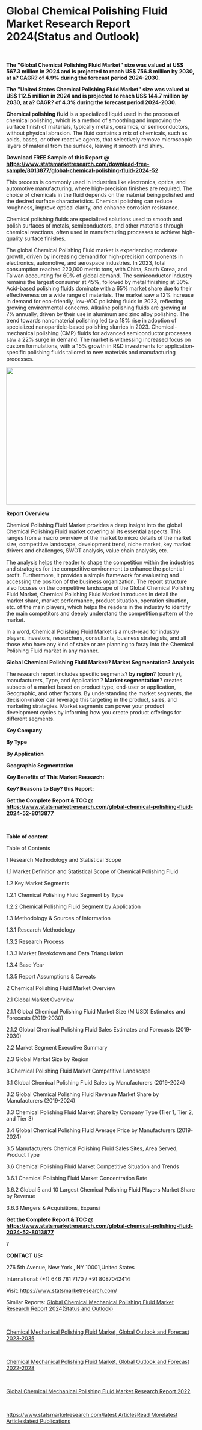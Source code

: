 <h1>Global Chemical Polishing Fluid Market Research Report 2024(Status and Outlook)</h1><br/><p><strong>The "Global Chemical Polishing Fluid Market" size was valued at US$ 567.3 million in 2024 and is projected to reach US$ 756.8 million by 2030, at a? <strong>CAGR</strong>? of 4.9% during the forecast period 2024-2030.</strong></p>
 
 
 
 <p><strong>The "United States Chemical Polishing Fluid Market" size was valued at US$ 112.5 million in 2024 and is projected to reach US$ 144.7 million by 2030, at a? <strong>CAGR</strong>? of 4.3% during the forecast period 2024-2030.</strong></p>
 
 
 
 <p><strong>Chemical polishing fluid</strong> is a specialized liquid used in the process of chemical polishing, which is a method of smoothing and improving the surface finish of materials, typically metals, ceramics, or semiconductors, without physical abrasion. The fluid contains a mix of chemicals, such as acids, bases, or other reactive agents, that selectively remove microscopic layers of material from the surface, leaving it smooth and shiny.</p>
 
 
 
 <p><strong>Download FREE Sample of this Report @ <a href="https://www.statsmarketresearch.com/download-free-sample/8013877/global-chemical-polishing-fluid-2024-52">https://www.statsmarketresearch.com/download-free-sample/8013877/global-chemical-polishing-fluid-2024-52</a></strong></p>
 
 
 
 <p>This process is commonly used in industries like electronics, optics, and automotive manufacturing, where high-precision finishes are required. The choice of chemicals in the fluid depends on the material being polished and the desired surface characteristics. Chemical polishing can reduce roughness, improve optical clarity, and enhance corrosion resistance.</p>
 
 
 
 <p>Chemical polishing fluids are specialized solutions used to smooth and polish surfaces of metals, semiconductors, and other materials through chemical reactions, often used in manufacturing processes to achieve high-quality surface finishes.</p>
 
 
 
 <p>The global Chemical Polishing Fluid market is experiencing moderate growth, driven by increasing demand for high-precision components in electronics, automotive, and aerospace industries. In 2023, total consumption reached 220,000 metric tons, with China, South Korea, and Taiwan accounting for 60% of global demand. The semiconductor industry remains the largest consumer at 45%, followed by metal finishing at 30%. Acid-based polishing fluids dominate with a 65% market share due to their effectiveness on a wide range of materials. The market saw a 12% increase in demand for eco-friendly, low-VOC polishing fluids in 2023, reflecting growing environmental concerns. Alkaline polishing fluids are growing at 7% annually, driven by their use in aluminum and zinc alloy polishing. The trend towards nanomaterial polishing led to a 18% rise in adoption of specialized nanoparticle-based polishing slurries in 2023. Chemical-mechanical polishing (CMP) fluids for advanced semiconductor processes saw a 22% surge in demand. The market is witnessing increased focus on custom formulations, with a 15% growth in R&D investments for application-specific polishing fluids tailored to new materials and manufacturing processes.</p>
 
 
 
 <p><img alt="" src="https://www.24marketreports.com/assets/report-images/ChemicalPolishingFluidMarket.png" style="height:366px; width:731px" /></p>
 
 
 
 <p><strong>Report Overview</strong></p>
 
 
 
 <p>Chemical Polishing Fluid Market provides a deep insight into the global Chemical Polishing Fluid market covering all its essential aspects. This ranges from a macro overview of the market to micro details of the market size, competitive landscape, development trend, niche market, key market drivers and challenges, SWOT analysis, value chain analysis, etc.</p>
 
 
 
 <p>The analysis helps the reader to shape the competition within the industries and strategies for the competitive environment to enhance the potential profit. Furthermore, it provides a simple framework for evaluating and accessing the position of the business organization. The report structure also focuses on the competitive landscape of the Global Chemical Polishing Fluid Market, Chemical Polishing Fluid Market introduces in detail the market share, market performance, product situation, operation situation, etc. of the main players, which helps the readers in the industry to identify the main competitors and deeply understand the competition pattern of the market.</p>
 
 
 
 <p>In a word, Chemical Polishing Fluid Market is a must-read for industry players, investors, researchers, consultants, business strategists, and all those who have any kind of stake or are planning to foray into the Chemical Polishing Fluid market in any manner.</p>
 
 
 
 <p><strong>Global Chemical Polishing Fluid Market:? Market Segmentation? Analysis</strong></p>
 
 
 
 <p>The research report includes specific segments? <strong>by region</strong>? (country), manufacturers, Type, and Application.? <strong>Market segmentation</strong>? creates subsets of a market based on product type, end-user or application, Geographic, and other factors. By understanding the market segments, the decision-maker can leverage this targeting in the product, sales, and marketing strategies. Market segments can power your product development cycles by informing how you create product offerings for different segments.</p>
 
 
 
 <p><strong>Key Company</strong></p>
 
 
 
 <p><strong>By Type</strong></p>
 
 
 
 <p><strong><strong>By Application</strong></strong></p>
 
 
 
 <p><strong>Geographic Segmentation</strong></p>
 
 
 
 <p><strong>Key Benefits of This Market Research:</strong></p>
 
 
 
 <p><strong>Key? <strong>Reasons to Buy</strong>? this Report:</strong></p>
 
 
 
 <div><b>Get the Complete Report & TOC @ <a href="https://www.statsmarketresearch.com/global-chemical-polishing-fluid-2024-52-8013877">https://www.statsmarketresearch.com/global-chemical-polishing-fluid-2024-52-8013877</a></b></div>
 
 
 
 <p><br />
 
 <b>Table of content</b></p>
 
 
 
 <p>Table of Contents<br />
 
 1 Research Methodology and Statistical Scope<br />
 
 1.1 Market Definition and Statistical Scope of Chemical Polishing Fluid<br />
 
 1.2 Key Market Segments<br />
 
 1.2.1 Chemical Polishing Fluid Segment by Type<br />
 
 1.2.2 Chemical Polishing Fluid Segment by Application<br />
 
 1.3 Methodology & Sources of Information<br />
 
 1.3.1 Research Methodology<br />
 
 1.3.2 Research Process<br />
 
 1.3.3 Market Breakdown and Data Triangulation<br />
 
 1.3.4 Base Year<br />
 
 1.3.5 Report Assumptions & Caveats<br />
 
 2 Chemical Polishing Fluid Market Overview<br />
 
 2.1 Global Market Overview<br />
 
 2.1.1 Global Chemical Polishing Fluid Market Size (M USD) Estimates and Forecasts (2019-2030)<br />
 
 2.1.2 Global Chemical Polishing Fluid Sales Estimates and Forecasts (2019-2030)<br />
 
 2.2 Market Segment Executive Summary<br />
 
 2.3 Global Market Size by Region<br />
 
 3 Chemical Polishing Fluid Market Competitive Landscape<br />
 
 3.1 Global Chemical Polishing Fluid Sales by Manufacturers (2019-2024)<br />
 
 3.2 Global Chemical Polishing Fluid Revenue Market Share by Manufacturers (2019-2024)<br />
 
 3.3 Chemical Polishing Fluid Market Share by Company Type (Tier 1, Tier 2, and Tier 3)<br />
 
 3.4 Global Chemical Polishing Fluid Average Price by Manufacturers (2019-2024)<br />
 
 3.5 Manufacturers Chemical Polishing Fluid Sales Sites, Area Served, Product Type<br />
 
 3.6 Chemical Polishing Fluid Market Competitive Situation and Trends<br />
 
 3.6.1 Chemical Polishing Fluid Market Concentration Rate<br />
 
 3.6.2 Global 5 and 10 Largest Chemical Polishing Fluid Players Market Share by Revenue<br />
 
 3.6.3 Mergers & Acquisitions, Expansi</p>
 
 
 
 <div><b>Get the Complete Report & TOC @ <a href="https://www.statsmarketresearch.com/global-chemical-polishing-fluid-2024-52-8013877">https://www.statsmarketresearch.com/global-chemical-polishing-fluid-2024-52-8013877</a></b></div>
 
 
 
 <p>? </p>
 
 
 
 <p><b>CONTACT US:</b><br />
 
 276 5th Avenue, New York , NY 10001,United States<br />
 
 International: (+1) 646 781 7170 / +91 8087042414<br />
 
 Visit: <a href="https://www.statsmarketresearch.com/">https://www.statsmarketresearch.com/</a><br />
 
 Similar Reports: <a href="https://www.statsmarketresearch.com/global-chemical-polishing-fluid-2024-52-8013877">Global Chemical Mechanical Polishing Fluid Market Research Report 2024(Status and Outlook)</a><br />
 
 <br />
 
 <a href="https://www.statsmarketresearch.com/global-chemical-polishing-fluid-2024-52-8013877">Chemical Mechanical Polishing Fluid Market, Global Outlook and Forecast 2023-2035</a><br />
 
 <br />
 
 <a href="https://www.statsmarketresearch.com/global-chemical-polishing-fluid-2024-52-8013877">Chemical Mechanical Polishing Fluid Market, Global Outlook and Forecast 2022-2028</a><br />
 
 <br />
 
 <a href="https://www.statsmarketresearch.com/global-chemical-polishing-fluid-2024-52-8013877">Global Chemical Mechanical Polishing Fluid Market Research Report 2022</a><br />
 
 <br />
 
 <a href="https://gyeongbokgung.com">https://www.statsmarketresearch.com/</a><a href="https://hallyeomaritime.com">latest Articles</a><a href="https://jingwansa.com">Read More</a><a href="https://nguoiviet.jp/">latest Articles</a><a href="https://www.intelmarketresearch.com/">latest Publications</a></p>
